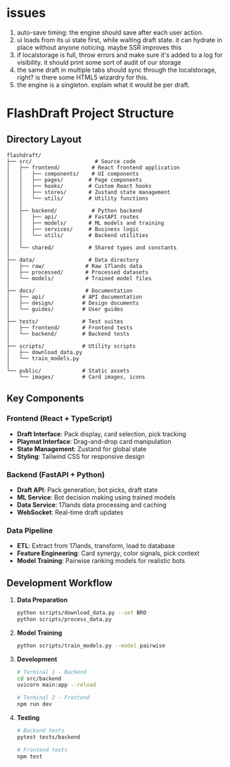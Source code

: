 # issues

1. auto-save timing: the engine should save after each user action.
2. ui loads from its ui state first, while waiting draft state. it can hydrate in place without anyone noticing. maybe SSR improves this
3. if localstorage is full, throw errors and make sure it's added to a log for visibility. it should print some sort of audit of our storage
4. the same draft in multiple tabs should sync through the localstorage, right? is there some HTML5 wizardry for this.
5. the engine is a singleton. explain what it would be per draft.


# FlashDraft Project Structure

## Directory Layout

```
flashdraft/
├── src/                    # Source code
│   ├── frontend/          # React frontend application
│   │   ├── components/    # UI components
│   │   ├── pages/        # Page components
│   │   ├── hooks/        # Custom React hooks
│   │   ├── stores/       # Zustand state management
│   │   └── utils/        # Utility functions
│   │
│   ├── backend/           # Python backend
│   │   ├── api/          # FastAPI routes
│   │   ├── models/       # ML models and training
│   │   ├── services/     # Business logic
│   │   └── utils/        # Backend utilities
│   │
│   └── shared/           # Shared types and constants
│
├── data/                 # Data directory
│   ├── raw/             # Raw 17lands data
│   ├── processed/       # Processed datasets
│   └── models/          # Trained model files
│
├── docs/                # Documentation
│   ├── api/            # API documentation
│   ├── design/         # Design documents
│   └── guides/         # User guides
│
├── tests/              # Test suites
│   ├── frontend/       # Frontend tests
│   └── backend/        # Backend tests
│
├── scripts/            # Utility scripts
│   ├── download_data.py
│   └── train_models.py
│
└── public/             # Static assets
    └── images/         # Card images, icons
```

## Key Components

### Frontend (React + TypeScript)
- **Draft Interface**: Pack display, card selection, pick tracking
- **Playmat Interface**: Drag-and-drop card manipulation
- **State Management**: Zustand for global state
- **Styling**: Tailwind CSS for responsive design

### Backend (FastAPI + Python)
- **Draft API**: Pack generation, bot picks, draft state
- **ML Service**: Bot decision making using trained models
- **Data Service**: 17lands data processing and caching
- **WebSocket**: Real-time draft updates

### Data Pipeline
- **ETL**: Extract from 17lands, transform, load to database
- **Feature Engineering**: Card synergy, color signals, pick context
- **Model Training**: Pairwise ranking models for realistic bots

## Development Workflow

1. **Data Preparation**
   ```bash
   python scripts/download_data.py --set BRO
   python scripts/process_data.py
   ```

2. **Model Training**
   ```bash
   python scripts/train_models.py --model pairwise
   ```

3. **Development**
   ```bash
   # Terminal 1 - Backend
   cd src/backend
   uvicorn main:app --reload

   # Terminal 2 - Frontend
   npm run dev
   ```

4. **Testing**
   ```bash
   # Backend tests
   pytest tests/backend

   # Frontend tests
   npm test
   ```
